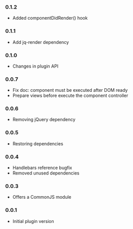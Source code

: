 ### 0.1.2

* Added componentDidRender() hook

### 0.1.1

* Add jq-render dependency

### 0.1.0

* Changes in plugin API

### 0.0.7

* Fix doc: component must be executed after DOM ready
* Prepare views before execute the component controller

### 0.0.6

* Removing jQuery dependency

### 0.0.5

* Restoring dependencies

### 0.0.4

* Handlebars reference bugfix
* Removed unused dependencies

### 0.0.3

* Offers a CommonJS module

### 0.0.1

* Initial plugin version
